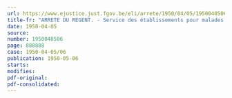 ```yaml
---
url: https://www.ejustice.just.fgov.be/eli/arrete/1950/04/05/1950040506/justel
title-fr: "ARRETE DU REGENT. - Service des établissements pour malades mentaux et enfants anormaux"
date: 1950-04-05
source:
number: 1950040506
page: 888888
case: 1950-04-05/06
publication: 1950-05-06
starts:
modifies:
pdf-original:
pdf-consolidated:
---
```


